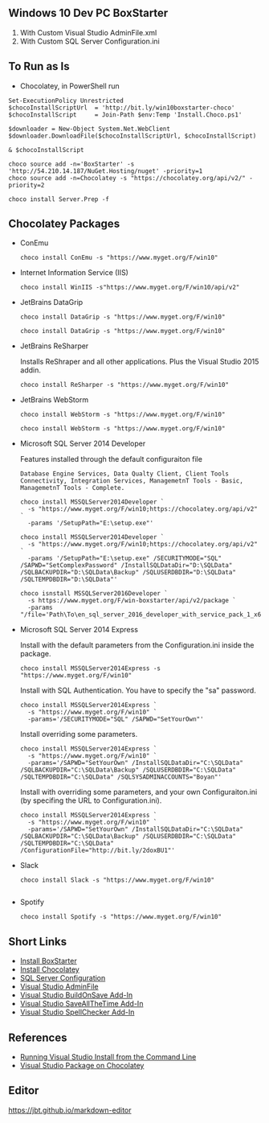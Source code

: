 ## Windows 10 Dev PC BoxStarter
  1. With Custom Visual Studio AdminFile.xml
  2. With Custom SQL Server Configuration.ini

## To Run as Is
  * Chocolatey, in PowerShell run
  ```
  Set-ExecutionPolicy Unrestricted
  $chocoInstallScriptUrl  = 'http://bit.ly/win10boxstarter-choco'
  $chocoInstallScript     = Join-Path $env:Temp 'Install.Choco.ps1'

  $downloader = New-Object System.Net.WebClient
  $downloader.DownloadFile($chocoInstallScriptUrl, $chocoInstallScript)

  & $chocoInstallScript

  choco source add -n='BoxStarter' -s 'http://54.210.14.187/NuGet.Hosting/nuget' -priority=1
  choco source add -n=Chocolatey -s "https://chocolatey.org/api/v2/" -priority=2

  choco install Server.Prep -f
  ```

## Chocolatey Packages
  * ConEmu
    ```
    choco install ConEmu -s "https://www.myget.org/F/win10"
    ```
  * Internet Information Service (IIS)
    ```
    choco install WinIIS -s"https://www.myget.org/F/win10/api/v2"
    ```
  * JetBrains DataGrip
    ```
    choco install DataGrip -s "https://www.myget.org/F/win10"
    ```
    ```
    choco install DataGrip -s "https://www.myget.org/F/win10"
    ```
  * JetBrains ReSharper

    Installs ReShraper and all other applications. Plus the Visual Studio 2015 addin.
    ```
    choco install ReSharper -s "https://www.myget.org/F/win10"
    ```
  * JetBrains WebStorm
    ```
    choco install WebStorm -s "https://www.myget.org/F/win10"
    ```
    ```
    choco install WebStorm -s "https://www.myget.org/F/win10"
    ```
  * Microsoft SQL Server 2014 Developer

    Features installed through the default configuraiton file
    ```
    Database Engine Services, Data Qualty Client, Client Tools Connectivity, Integration Services, ManagemetnT Tools - Basic, ManagemetnT Tools - Complete.
    ```
    ```
    choco install MSSQLServer2014Developer `
      -s "https://www.myget.org/F/win10;https://chocolatey.org/api/v2" `
      -params '/SetupPath="E:\setup.exe"'
    ````

    ```
    choco install MSSQLServer2014Developer `
      -s "https://www.myget.org/F/win10;https://chocolatey.org/api/v2" `
      -params '/SetupPath="E:\setup.exe" /SECURITYMODE="SQL" /SAPWD="SetComplexPassword" /InstallSQLDataDir="D:\SQLData" /SQLBACKUPDIR="D:\SQLData\Backup" /SQLUSERDBDIR="D:\SQLData" /SQLTEMPDBDIR="D:\SQLData"'

    choco isnstall MSSQLServer2016Developer `
      -s https://www.myget.org/F/win-boxstarter/api/v2/package `
      -params "/file='Path\To\en_sql_server_2016_developer_with_service_pack_1_x64_dvd_9548071.iso'"
    ```
  * Microsoft SQL Server 2014 Express

    Install with the default parameters from the Configuration.ini inside the package.
    ```
    choco install MSSQLServer2014Express -s "https://www.myget.org/F/win10"
    ```

    Install with SQL Authentication. You have to specify the "sa" password.
    ```
    choco install MSSQLServer2014Express `
      -s "https://www.myget.org/F/win10" `
      -params='/SECURITYMODE="SQL" /SAPWD="SetYourOwn"'
    ```

    Install overriding some parameters.
    ```
    choco install MSSQLServer2014Express `
      -s "https://www.myget.org/F/win10" `
      -params='/SAPWD="SetYourOwn" /InstallSQLDataDir="C:\SQLData" /SQLBACKUPDIR="C:\SQLData\Backup" /SQLUSERDBDIR="C:\SQLData" /SQLTEMPDBDIR="C:\SQLData" /SQLSYSADMINACCOUNTS="Boyan"'
    ```

    Install with overriding some parameters, and your own Configuraiton.ini (by specifing the URL to Configuration.ini).
    ```
    choco install MSSQLServer2014Express `
      -s "https://www.myget.org/F/win10" `
      -params='/SAPWD="SetYourOwn" /InstallSQLDataDir="C:\SQLData" /SQLBACKUPDIR="C:\SQLData\Backup" /SQLUSERDBDIR="C:\SQLData" /SQLTEMPDBDIR="C:\SQLData" /ConfigurationFile="http://bit.ly/2doxBU1"'
    ```
  * Slack
    ```
    choco install Slack -s "https://www.myget.org/F/win10"
    ```
    ```
  * Spotify
    ```
    choco install Spotify -s "https://www.myget.org/F/win10"
    ```

## Short Links
  * [Install BoxStarter](http://bit.ly/win10boxstarter)
  * [Install Chocolatey](http://bit.ly/win10boxstarter-choco)
  * [SQL Server Configuration](http://bit.ly/win10boxstarter-sqlserverconfig)
  * [Visual Studio AdminFile](http://bit.ly/win10boxstarter-vsadmin)
  * [Visual Studio BuildOnSave Add-In](http://bit.ly/win10boxstarert-vs-buildonsave)
  * [Visual Studio SaveAllTheTime Add-In](http://bit.ly/win10boxstarert-vs-saveallthetime)
  * [Visual Studio SpellChecker Add-In](http://bit.ly/win10boxstarter-vs-spellchecker)

## References
  * [Running Visual Studio Install from the Command Line](https://msdn.microsoft.com/en-us/library/mt720584.aspx)
  * [Visual Studio Package on Chocolatey](https://chocolatey.org/packages/VisualStudio2015Enterprise)

## Editor
https://jbt.github.io/markdown-editor
